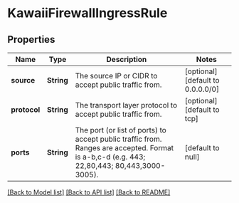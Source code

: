 # KawaiiFirewallIngressRule
## Properties

| Name | Type | Description | Notes |
|------------ | ------------- | ------------- | -------------|
| **source** | **String** | The source IP or CIDR to accept public traffic from. | [optional] [default to 0.0.0.0/0] |
| **protocol** | **String** | The transport layer protocol to accept public traffic from. | [optional] [default to tcp] |
| **ports** | **String** | The port (or list of ports) to accept public traffic from. Ranges are accepted. Format is a-b,c-d (e.g. 443; 22,80,443; 80,443,3000-3005). | [default to null] |

[[Back to Model list]](../README.md#documentation-for-models) [[Back to API list]](../README.md#documentation-for-api-endpoints) [[Back to README]](../README.md)


